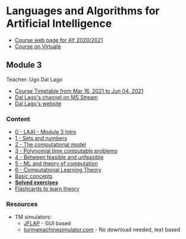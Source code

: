 # Languages and Algorithms for Artificial Intelligence

- [Course web page for AY 2020/2021](https://www.unibo.it/en/teaching/course-unit-catalogue/course-unit/2020/446595)
- [Course on Virtuale](https://virtuale.unibo.it/course/view.php?id=18894)

## Module 3
Teacher: Ugo Dal Lago

- [Course Timetable from Mar 16, 2021 to Jun 04, 2021](https://www.unibo.it/en/teaching/course-unit-catalogue/course-unit/2020/446595/orariolezioni#447782)
- [Dal Lago's channel on MS Stream](https://web.microsoftstream.com/user/81f9b4d0-f39e-4c4a-b627-27312bc73156)
- [Dal Lago's website](http://www.cs.unibo.it/~dallago/)

### Content
* [0 - LAAI - Module 3 Intro](0%20-%20LAAI%20-%20Module%203%20Intro.md)
* [1 - Sets and numbers](1%20-%20Sets%20and%20numbers.md)
* [2 - The computational model](2%20-%20The%20computational%20model.md)
* [3 - Polynomial time computable problems](3%20-%20Polynomial%20time%20computable%20problems.md)
* [4 - Between feasible and unfeasible](4%20-%20Between%20feasible%20and%20unfeasible.md)
* [5 - ML and theory of computation](5%20-%20ML%20and%20theory%20of%20computation.md)
* [6 - Computational Learning Theory](6%20-%20Computational%20Learning%20Theory.md)
* [Basic concepts](Basic%20concepts.md)
* [**Solved exercises**](Solved%20Exercises.md)
* [Flashcards to learn theory](https://github.com/montali/unibo-ai/blob/master/Languages%20and%20algorithms%20for%20AI%20-%20Module%203/Anki%20flashcards.apkg)

### Resources
 - TM simulators:
   - [JFLAP](http://www.jflap.org/) - GUI based
   - [turingmachinesimulator.com](https://turingmachinesimulator.com/shared/zjisqsfwgm) - No download needed, text based
